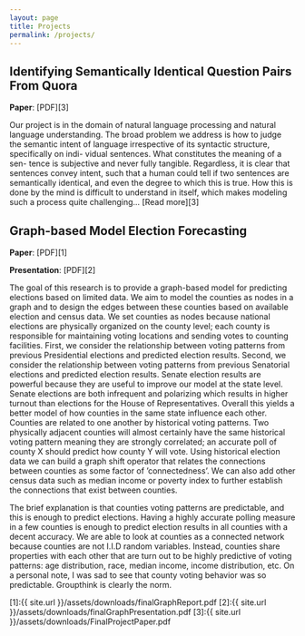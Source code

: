 ```yaml
---
layout: page
title: Projects
permalink: /projects/
---
```


## Identifying Semantically Identical Question Pairs From Quora

**Paper**: [PDF][3]

Our project is in the domain of natural language processing and natural language understanding. The broad problem we address is how to judge the semantic intent of language irrespective of its syntactic structure, specifically on indi- vidual sentences. What constitutes the meaning of a sen- tence is subjective and never fully tangible. Regardless, it is clear that sentences convey intent, such that a human could tell if two sentences are semantically identical, and even the degree to which this is true. How this is done by the mind is difficult to understand in itself, which makes modeling such a process quite challenging... [Read more][3]

## Graph-based Model Election Forecasting

**Paper**: [PDF][1]

**Presentation**: [PDF][2]

The goal of this research is to provide a graph-based model for predicting elections based on limited data.
We aim to model the counties as nodes in a graph and to design the edges between these counties based
on available election and census data. We set counties as nodes because national elections are physically
organized on the county level; each county is responsible for maintaining voting locations and sending votes
to counting facilities. First, we consider the relationship between voting patterns from previous Presidential
elections and predicted election results. Second, we consider the relationship between voting patterns from
previous Senatorial elections and predicted election results. Senate election results are powerful because they
are useful to improve our model at the state level. Senate elections are both infrequent and polarizing which
results in higher turnout than elections for the House of Representatives. Overall this yields a better model
of how counties in the same state influence each other. Counties are related to one another by historical
voting patterns. Two physically adjacent counties will almost certainly have the same historical voting pattern
meaning they are strongly correlated; an accurate poll of county X should predict how county Y will
vote. Using historical election data we can build a graph shift operator that relates the connections between
counties as some factor of ’connectedness’. We can also add other census data such as median income or
poverty index to further establish the connections that exist between counties.

The brief explanation is that counties voting patterns are predictable, and this is enough to predict elections. Having a highly accurate polling measure in a few counties is enough to predict election results in all counties with a decent accuracy. We are able to look at counties as a connected network because counties are not I.I.D random variables. Instead, counties share properties with each other that are turn out to be highly predictive of voting patterns: age distribution, race, median income, income distribution, etc. On a personal note, I was sad to see that county voting behavior was so predictable. Groupthink is clearly the norm.

[1]:{{ site.url }}/assets/downloads/finalGraphReport.pdf
[2]:{{ site.url }}/assets/downloads/finalGraphPresentation.pdf
[3]:{{ site.url }}/assets/downloads/FinalProjectPaper.pdf
